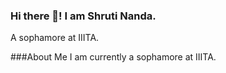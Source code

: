 ### Hi there 👋! I am Shruti Nanda.
A sophamore at IIITA.

###About Me
I am currently a  sophamore at IIITA.
